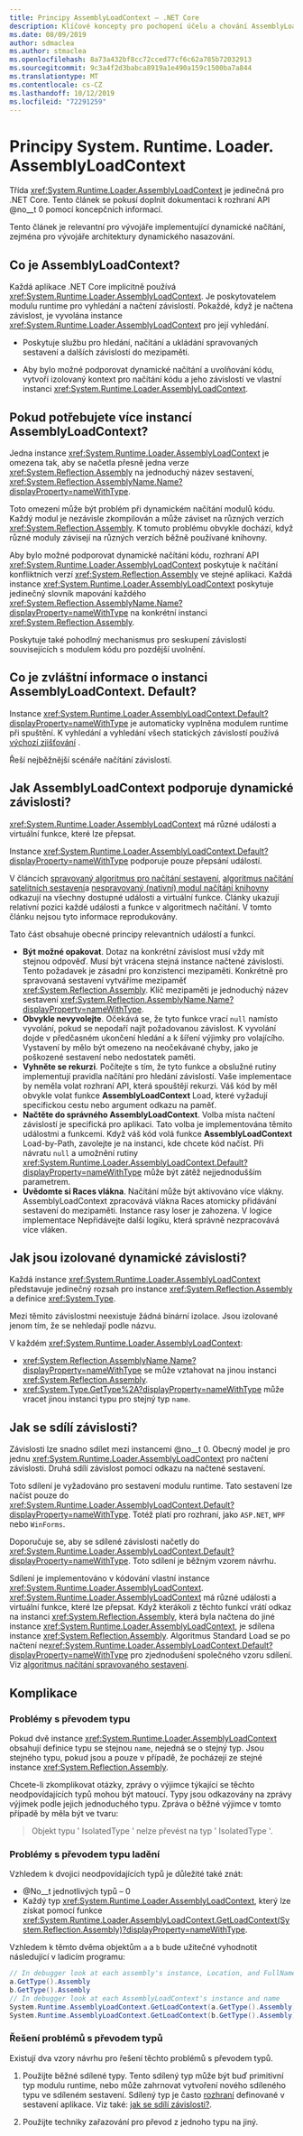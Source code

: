 ```yaml
---
title: Principy AssemblyLoadContext – .NET Core
description: Klíčové koncepty pro pochopení účelu a chování AssemblyLoadContext v .NET Core
ms.date: 08/09/2019
author: sdmaclea
ms.author: stmaclea
ms.openlocfilehash: 8a73a432bf8cc72cced77cf6c62a785b72032913
ms.sourcegitcommit: 9c3a4f2d3babca8919a1e490a159c1500ba7a844
ms.translationtype: MT
ms.contentlocale: cs-CZ
ms.lasthandoff: 10/12/2019
ms.locfileid: "72291259"
---
```

# <a name="understanding-systemruntimeloaderassemblyloadcontext"></a>Principy System. Runtime. Loader. AssemblyLoadContext

Třída <xref:System.Runtime.Loader.AssemblyLoadContext> je jedinečná pro .NET Core. Tento článek se pokusí doplnit dokumentaci k rozhraní API @no__t 0 pomocí koncepčních informací.

Tento článek je relevantní pro vývojáře implementující dynamické načítání, zejména pro vývojáře architektury dynamického nasazování.

## <a name="what-is-the-assemblyloadcontext"></a>Co je AssemblyLoadContext?

Každá aplikace .NET Core implicitně používá <xref:System.Runtime.Loader.AssemblyLoadContext>.
Je poskytovatelem modulu runtime pro vyhledání a načtení závislostí. Pokaždé, když je načtena závislost, je vyvolána instance <xref:System.Runtime.Loader.AssemblyLoadContext> pro její vyhledání.

- Poskytuje službu pro hledání, načítání a ukládání spravovaných sestavení a dalších závislostí do mezipaměti.

- Aby bylo možné podporovat dynamické načítání a uvolňování kódu, vytvoří izolovaný kontext pro načítání kódu a jeho závislostí ve vlastní instanci <xref:System.Runtime.Loader.AssemblyLoadContext>.

## <a name="when-do-you-need-multiple-assemblyloadcontext-instances"></a>Pokud potřebujete více instancí AssemblyLoadContext?

Jedna instance <xref:System.Runtime.Loader.AssemblyLoadContext> je omezena tak, aby se načetla přesně jedna verze <xref:System.Reflection.Assembly> na jednoduchý název sestavení, <xref:System.Reflection.AssemblyName.Name?displayProperty=nameWithType>.

Toto omezení může být problém při dynamickém načítání modulů kódu. Každý modul je nezávisle zkompilován a může záviset na různých verzích <xref:System.Reflection.Assembly>. K tomuto problému obvykle dochází, když různé moduly závisejí na různých verzích běžně používané knihovny.

Aby bylo možné podporovat dynamické načítání kódu, rozhraní API <xref:System.Runtime.Loader.AssemblyLoadContext> poskytuje k načítání konfliktních verzí <xref:System.Reflection.Assembly> ve stejné aplikaci. Každá instance <xref:System.Runtime.Loader.AssemblyLoadContext> poskytuje jedinečný slovník mapování každého <xref:System.Reflection.AssemblyName.Name?displayProperty=nameWithType> na konkrétní instanci <xref:System.Reflection.Assembly>.

Poskytuje také pohodlný mechanismus pro seskupení závislostí souvisejících s modulem kódu pro pozdější uvolnění.

## <a name="what-is-special-about-the-assemblyloadcontextdefault-instance"></a>Co je zvláštní informace o instanci AssemblyLoadContext. Default?

Instance <xref:System.Runtime.Loader.AssemblyLoadContext.Default?displayProperty=nameWithType> je automaticky vyplněna modulem runtime při spuštění.  K vyhledání a vyhledání všech statických závislostí používá [výchozí zjišťování](default-probing.md) .

Řeší nejběžnější scénáře načítání závislostí.

## <a name="how-does-assemblyloadcontext-support-dynamic-dependencies"></a>Jak AssemblyLoadContext podporuje dynamické závislosti?

<xref:System.Runtime.Loader.AssemblyLoadContext> má různé události a virtuální funkce, které lze přepsat.

Instance <xref:System.Runtime.Loader.AssemblyLoadContext.Default?displayProperty=nameWithType> podporuje pouze přepsání událostí.

V článcích [spravovaný algoritmus pro načítání sestavení](loading-managed.md), [algoritmus načítání satelitních sestavení](loading-resources.md)a [nespravovaný (nativní) modul načítání knihovny](loading-unmanaged.md) odkazují na všechny dostupné události a virtuální funkce.  Články ukazují relativní pozici každé události a funkce v algoritmech načítání. V tomto článku nejsou tyto informace reprodukovány.

Tato část obsahuje obecné principy relevantních událostí a funkcí.

- **Být možné opakovat**. Dotaz na konkrétní závislost musí vždy mít stejnou odpověď. Musí být vrácena stejná instance načtené závislosti. Tento požadavek je zásadní pro konzistenci mezipaměti. Konkrétně pro spravovaná sestavení vytváříme mezipaměť <xref:System.Reflection.Assembly>. Klíč mezipaměti je jednoduchý název sestavení <xref:System.Reflection.AssemblyName.Name?displayProperty=nameWithType>.
- **Obvykle nevyvolejte**.  Očekává se, že tyto funkce vrací `null` namísto vyvolání, pokud se nepodaří najít požadovanou závislost. K vyvolání dojde v předčasném ukončení hledání a k šíření výjimky pro volajícího. Vystavení by mělo být omezeno na neočekávané chyby, jako je poškozené sestavení nebo nedostatek paměti.
- **Vyhněte se rekurzi**. Počítejte s tím, že tyto funkce a obslužné rutiny implementují pravidla načítání pro hledání závislostí. Vaše implementace by neměla volat rozhraní API, která spouštějí rekurzi. Váš kód by měl obvykle volat funkce **AssemblyLoadContext** Load, které vyžadují specifickou cestu nebo argument odkazu na paměť.
- **Načtěte do správného AssemblyLoadContext**. Volba místa načtení závislostí je specifická pro aplikaci.  Tato volba je implementována těmito událostmi a funkcemi. Když váš kód volá funkce **AssemblyLoadContext** Load-by-Path, zavolejte je na instanci, kde chcete kód načíst. Při návratu `null` a umožnění rutiny <xref:System.Runtime.Loader.AssemblyLoadContext.Default?displayProperty=nameWithType> může být zátěž nejjednodušším parametrem.
- **Uvědomte si Races vlákna**. Načítání může být aktivováno více vlákny. AssemblyLoadContext zpracovává vlákna Races atomicky přidávání sestavení do mezipaměti. Instance rasy loser je zahozena. V logice implementace Nepřidávejte další logiku, která správně nezpracovává více vláken.

## <a name="how-are-dynamic-dependencies-isolated"></a>Jak jsou izolované dynamické závislosti?

Každá instance <xref:System.Runtime.Loader.AssemblyLoadContext> představuje jedinečný rozsah pro instance <xref:System.Reflection.Assembly> a definice <xref:System.Type>.

Mezi těmito závislostmi neexistuje žádná binární izolace. Jsou izolované jenom tím, že se nehledají podle názvu.

V každém <xref:System.Runtime.Loader.AssemblyLoadContext>:

- <xref:System.Reflection.AssemblyName.Name?displayProperty=nameWithType> se může vztahovat na jinou instanci <xref:System.Reflection.Assembly>.
- <xref:System.Type.GetType%2A?displayProperty=nameWithType> může vracet jinou instanci typu pro stejný typ `name`.

## <a name="how-are-dependencies-shared"></a>Jak se sdílí závislosti?

Závislosti lze snadno sdílet mezi instancemi @no__t 0. Obecný model je pro jednu <xref:System.Runtime.Loader.AssemblyLoadContext> pro načtení závislosti.  Druhá sdílí závislost pomocí odkazu na načtené sestavení.

Toto sdílení je vyžadováno pro sestavení modulu runtime. Tato sestavení lze načíst pouze do <xref:System.Runtime.Loader.AssemblyLoadContext.Default?displayProperty=nameWithType>. Totéž platí pro rozhraní, jako `ASP.NET`, `WPF` nebo `WinForms`.

Doporučuje se, aby se sdílené závislosti načetly do <xref:System.Runtime.Loader.AssemblyLoadContext.Default?displayProperty=nameWithType>. Toto sdílení je běžným vzorem návrhu.

Sdílení je implementováno v kódování vlastní instance <xref:System.Runtime.Loader.AssemblyLoadContext>. <xref:System.Runtime.Loader.AssemblyLoadContext> má různé události a virtuální funkce, které lze přepsat. Když kterákoli z těchto funkcí vrátí odkaz na instanci <xref:System.Reflection.Assembly>, která byla načtena do jiné instance <xref:System.Runtime.Loader.AssemblyLoadContext>, je sdílena instance <xref:System.Reflection.Assembly>. Algoritmus Standard Load se po načtení ne<xref:System.Runtime.Loader.AssemblyLoadContext.Default?displayProperty=nameWithType> pro zjednodušení společného vzoru sdílení.  Viz [algoritmus načítání spravovaného sestavení](loading-managed.md).

## <a name="complications"></a>Komplikace

### <a name="type-conversion-issues"></a>Problémy s převodem typu

Pokud dvě instance <xref:System.Runtime.Loader.AssemblyLoadContext> obsahují definice typu se stejnou `name`, nejedná se o stejný typ. Jsou stejného typu, pokud jsou a pouze v případě, že pocházejí ze stejné instance <xref:System.Reflection.Assembly>.

Chcete-li zkomplikovat otázky, zprávy o výjimce týkající se těchto neodpovídajících typů mohou být matoucí. Typy jsou odkazovány na zprávy výjimek podle jejich jednoduchého typu. Zpráva o běžné výjimce v tomto případě by měla být ve tvaru:

> Objekt typu ' IsolatedType ' nelze převést na typ ' IsolatedType '.

### <a name="debugging-type-conversion-issues"></a>Problémy s převodem typu ladění

Vzhledem k dvojici neodpovídajících typů je důležité také znát:

- @No__t jednotlivých typů – 0
- Každý typ <xref:System.Runtime.Loader.AssemblyLoadContext>, který lze získat pomocí funkce <xref:System.Runtime.Loader.AssemblyLoadContext.GetLoadContext(System.Reflection.Assembly)?displayProperty=nameWithType>.

Vzhledem k těmto dvěma objektům `a` a `b` bude užitečné vyhodnotit následující v ladicím programu:

```csharp
// In debugger look at each assembly's instance, Location, and FullName
a.GetType().Assembly
b.GetType().Assembly
// In debugger look at each AssemblyLoadContext's instance and name
System.Runtime.AssemblyLoadContext.GetLoadContext(a.GetType().Assembly)
System.Runtime.AssemblyLoadContext.GetLoadContext(b.GetType().Assembly)
```

### <a name="resolving-type-conversion-issues"></a>Řešení problémů s převodem typů

Existují dva vzory návrhu pro řešení těchto problémů s převodem typů.

1. Použijte běžné sdílené typy. Tento sdílený typ může být buď primitivní typ modulu runtime, nebo může zahrnovat vytvoření nového sdíleného typu ve sdíleném sestavení.  Sdílený typ je často [rozhraní](../../csharp/language-reference/keywords/interface.md) definované v sestavení aplikace. Viz také: [jak se sdílí závislosti?](#how-are-dependencies-shared).

2. Použijte techniky zařazování pro převod z jednoho typu na jiný.
